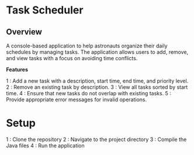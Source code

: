 # Task Scheduler

## Overview


A console-based application to help astronauts organize their daily schedules by managing tasks. The application allows users to add, remove, and view tasks with a focus on avoiding time conflicts.

**Features**

1 : Add a new task with a description, start time, end time, and priority level.
2 : Remove an existing task by description.
3 : View all tasks sorted by start time.
4 : Ensure that new tasks do not overlap with existing tasks.
5 : Provide appropriate error messages for invalid operations.



# Setup

1 : Clone the repository
2 : Navigate to the project directory
3 : Compile the Java files
4 : Run the application
